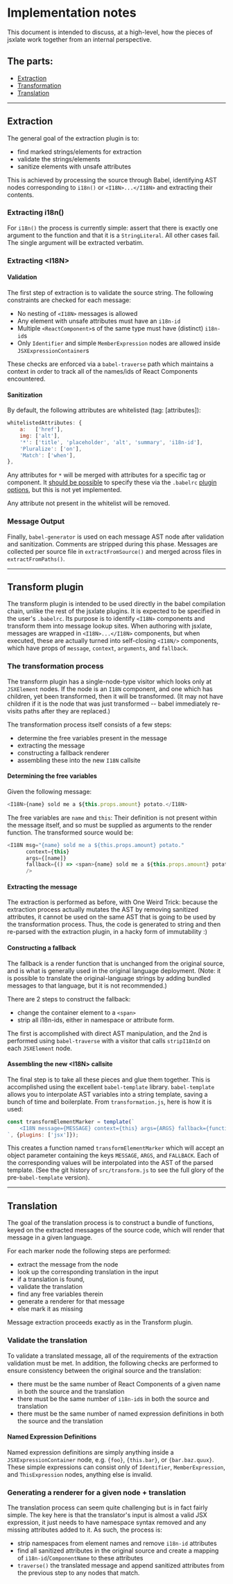 # Implementation notes

This document is intended to discuss, at a high-level, how the pieces of jsxlate
work together from an internal perspective.

## The parts:

- [Extraction](#extraction)
- [Transformation](#transform-plugin)
- [Translation](#translation)

---

## Extraction

The general goal of the extraction plugin is to:

- find marked strings/elements for extraction
- validate the strings/elements
- sanitize elements with unsafe attributes

This is achieved by processing the source through Babel, identifying AST nodes
corresponding to `i18n()` or `<I18N>...</I18N>` and extracting their contents.

### Extracting i18n()

For `i18n()` the process is currently simple: assert that there is exactly one
argument to the function and that it is a `StringLiteral`. All other cases fail.
The single argument will be extracted verbatim.

### Extracting &lt;I18N&gt;

#### Validation

The first step of extraction is to validate the source string. The following
constraints are checked for each message:

- No nesting of `<I18N>` messages is allowed
- Any element with unsafe attributes must have an `i18n-id`
- Multiple `<ReactComponent>`s of the same type must have (distinct) `i18n-id`s
- Only `Identifier` and simple `MemberExpression` nodes are allowed inside
  `JSXExpressionContainer`s

These checks are enforced via a `babel-traverse` path which maintains a context
in order to track all of the names/ids of React Components encountered.

#### Sanitization

By default, the following attributes are whitelisted (tag: [attributes]):

```javascript
whitelistedAttributes: {
    a:   ['href'],
    img: ['alt'],
    '*': ['title', 'placeholder', 'alt', 'summary', 'i18n-id'],
    'Pluralize': ['on'],
    'Match': ['when'],
},
```

Any attributes for `*` will be merged with attributes for a specific tag or
component. It [should be possible](/../TODO.md) to specify these via the
`.babelrc` [plugin options](https://babeljs.io/docs/plugins/#plugin-options),
but this is not yet implemented.

Any attribute not present in the whitelist will be removed.

### Message Output

Finally, `babel-generator` is used on each message AST node after validation
and sanitization. Comments are stripped during this phase. Messages are
collected per source file in `extractFromSource()` and merged across files
in `extractFromPaths()`.


---


## Transform plugin

The transform plugin is intended to be used directly in the babel compilation
chain, unlike the rest of the jsxlate plugins. It is expected to be specified in
the user's `.babelrc`. Its purpose is to identify `<I18N>` components and
transform them into message lookup sites. When authoring with jsxlate,
messages are wrapped in `<I18N>...</I18N>` components, but when executed,
these are actually turned into self-closing `<I18N/>` components, which have
props of `message`, `context`, `arguments`, and `fallback`.

### The transformation process

The transform plugin has a single-node-type visitor which looks only at
`JSXElement` nodes. If the node is an `I18N` component, and one which has children,
yet been transformed, then it will be transformed. (It may not have children if
it is the node that was just transformed -- babel immediately re-visits paths
after they are replaced.)

The transformation process itself consists of a few steps:

- determine the free variables present in the message
- extracting the message
- constructing a fallback renderer
- assembling these into the new `I18N` callsite

#### Determining the free variables

Given the following message:

```js
<I18N>{name} sold me a ${this.props.amount} potato.</I18N>
```

The free variables are `name` and `this`: Their definition is not present within
the message itself, and so must be supplied as arguments to the render function.
The transformed source would be:

```js
<I18N msg="{name} sold me a ${this.props.amount} potato."
      context={this}
      args={[name]}
      fallback={() => <span>{name} sold me a ${this.props.amount} potato.</span>}
      />
```


#### Extracting the message

The extraction is performed as before, with One Weird Trick: because the
extraction process actually mutates the AST by removing sanitized attributes,
it cannot be used on the same AST that is going to be used by the transformation
process. Thus, the code is generated to string and then re-parsed with the
extraction plugin, in a hacky form of immutability :)


#### Constructing a fallback

The fallback is a render function that is unchanged from the original source,
and is what is generally used in the original language deployment. (Note: it
is possible to translate the original-language strings by adding bundled
messages to that language, but it is not recommended.)

There are 2 steps to construct the fallback:

- change the container element to a `<span>`
- strip all i18n-ids, either in namespace or attribute form.

The first is accomplished with direct AST manipulation, and the 2nd is
performed using `babel-traverse` with a visitor that calls `stripI18nId` on
each `JSXElement` node.


#### Assembling the new &lt;I18N&gt; callsite

The final step is to take all these pieces and glue them together. This is
accomplished using the excellent `babel-template` library. `babel-template`
allows you to interpolate AST variables into a string template, saving a bunch
of time and boilerplate. From `transformation.js`, here is how it is used:

```js
const transformElementMarker = template(`
    <I18N message={MESSAGE} context={this} args={ARGS} fallback={function() { return FALLBACK; }}/>
`, {plugins: ['jsx']});
```

This creates a function named `transformElementMarker` which will accept an
object parameter containing the keys `MESSAGE`, `ARGS`, and `FALLBACK`. Each of
the corresponding values will be interpolated into the AST of the parsed
template. (See the git history of `src/transform.js` to see the full glory of
the pre-`babel-template` version).


---


## Translation

The goal of the translation process is to construct a bundle of functions, keyed
on the extracted messages of the source code, which will render that message in
a given language.

For each marker node the following steps are performed:

- extract the message from the node
- look up the corresponding translation in the input
- if a translation is found,
 - validate the translation
 - find any free variables therein
 - generate a renderer for that message
- else mark it as missing

Message extraction proceeds exactly as in the Transform plugin.

### Validate the translation

To validate a translated message, all of the requirements of the extraction
validation must be met. In addition, the following checks are performed to
ensure consistency between the original source and the translation:

- there must be the same number of React Components of a given name in both the
  source and the translation
- there must be the same number of `i18n-id`s in both the source and translation
- there must be the same number of named expression definitions in both the
  source and the translation

#### Named Expression Definitions

Named expression definitions are simply anything inside a `JSXExpressionContainer`
node, e.g. `{foo}`, `{this.bar}`, or `{bar.baz.quux}`. These simple expressions
can consist only of `Identifier`, `MemberExpression`, and `ThisExpression` nodes,
anything else is invalid.

### Generating a renderer for a given node + translation

The translation process can seem quite challenging but is in fact fairly simple.
The key here is that the translator's input is almost a valid JSX expression, it
just needs to have namespace syntax removed and any missing attributes added to
it. As such, the process is:

- strip namespaces from element names and remove `i18n-id` attributes
- find all sanitized attributes in the original source and create a mapping of
  `i18n-id`/`ComponentName` to these attributes
- `traverse()` the translated message and append sanitized attributes from the
  previous step to any nodes that match.

